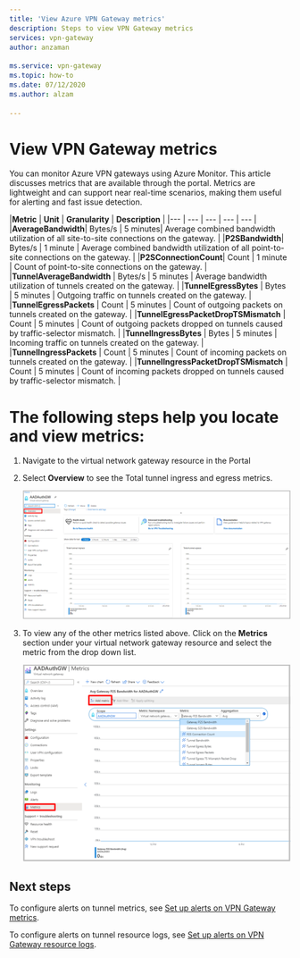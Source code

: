 ```yaml
---
title: 'View Azure VPN Gateway metrics'
description: Steps to view VPN Gateway metrics
services: vpn-gateway
author: anzaman

ms.service: vpn-gateway
ms.topic: how-to
ms.date: 07/12/2020
ms.author: alzam

---
```

# View VPN Gateway metrics

You can monitor Azure VPN gateways using Azure Monitor. This article discusses metrics that are available through the portal. Metrics are lightweight and can support near real-time scenarios, making them useful for alerting and fast issue detection.


|**Metric**   | **Unit** | **Granularity** | **Description** | 
|---       | ---        | ---       | ---            | ---       |
|**AverageBandwidth**| Bytes/s  | 5 minutes| Average combined bandwidth utilization of all site-to-site connections on the gateway.     |
|**P2SBandwidth**| Bytes/s  | 1 minute  | Average combined bandwidth utilization of all point-to-site connections on the gateway.    |
|**P2SConnectionCount**| Count  | 1 minute  | Count of point-to-site connections on the gateway.   |
|**TunnelAverageBandwidth** | Bytes/s    | 5 minutes  | Average bandwidth utilization of tunnels created on the gateway. |
|**TunnelEgressBytes** | Bytes | 5 minutes | Outgoing traffic on tunnels created on the gateway.   |
|**TunnelEgressPackets** | Count | 5 minutes | Count of outgoing packets on tunnels created on the gateway.   |
|**TunnelEgressPacketDropTSMismatch** | Count | 5 minutes | Count of outgoing packets dropped on tunnels caused by traffic-selector mismatch. |
|**TunnelIngressBytes** | Bytes | 5 minutes | Incoming traffic on tunnels created on the gateway.   |
|**TunnelIngressPackets** | Count | 5 minutes | Count of incoming packets on tunnels created on the gateway.   |
|**TunnelIngressPacketDropTSMismatch** | Count | 5 minutes | Count of incoming packets dropped on tunnels caused by traffic-selector mismatch. |

# The following steps help you locate and view metrics:

1. Navigate to the virtual network gateway resource in the Portal
2. Select **Overview** to see the Total tunnel ingress and egress metrics.

   ![Selections for creating an alert rule](./media/vpn-gateway-howto-view-virtual-network-gateway-metrics/overview.png "View")

3. To view any of the other metrics listed above. Click on the **Metrics** section under your virtual network gateway resource and select the metric from the drop down list.

   ![The Select button and the VPN gateway in the list of resources](./media/vpn-gateway-howto-view-virtual-network-gateway-metrics/metrics.png "Select")

## Next steps

To configure alerts on tunnel metrics, see [Set up alerts on VPN Gateway metrics](vpn-gateway-howto-setup-alerts-virtual-network-gateway-metric.md).

To configure alerts on tunnel resource logs, see [Set up alerts on VPN Gateway resource logs](vpn-gateway-howto-setup-alerts-virtual-network-gateway-log.md).
